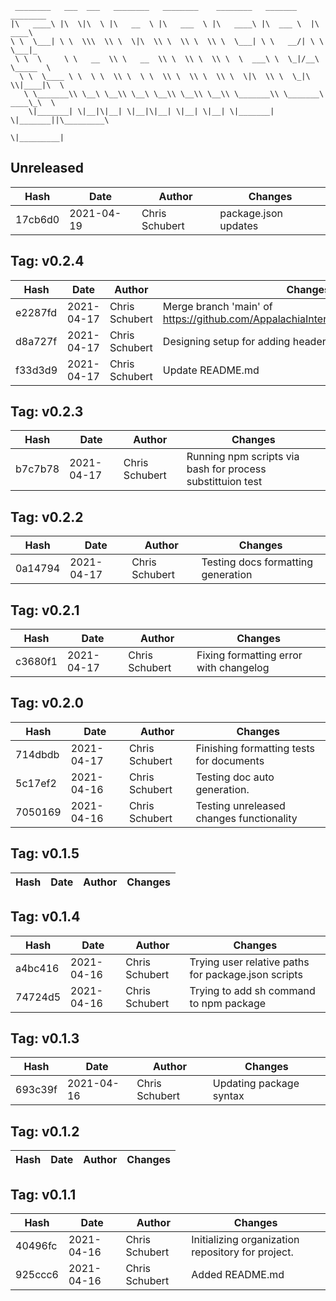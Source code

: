```
 ________   ___  ___   ________   ________    ________   _______    ________      
|\   ____\ |\  \|\  \ |\   __  \ |\   ___  \ |\   ____\ |\  ___ \  |\   ____\     
\ \  \___| \ \  \\\  \\ \  \|\  \\ \  \\ \  \\ \  \___| \ \   __/| \ \  \___|_    
 \ \  \     \ \   __  \\ \   __  \\ \  \\ \  \\ \  \  ___\ \  \_|/__\ \_____  \   
  \ \  \____ \ \  \ \  \\ \  \ \  \\ \  \\ \  \\ \  \|\  \\ \  \_|\ \\|____|\  \  
   \ \_______\\ \__\ \__\\ \__\ \__\\ \__\\ \__\\ \_______\\ \_______\ ____\_\  \ 
    \|_______| \|__|\|__| \|__|\|__| \|__| \|__| \|_______| \|_______||\_________\
                                                                      \|_________|
```
## Unreleased
| Hash | Date | Author | Changes |
|------|------|--------|---------|
| 17cb6d0 | 2021-04-19 | Chris Schubert | package.json updates |


 ## Tag: v0.2.4
| Hash | Date | Author | Changes |
|------|------|--------|---------|
| e2287fd | 2021-04-17 | Chris Schubert | Merge branch 'main' of https://github.com/AppalachiaInteractive/com.appalachia.test |
| d8a727f | 2021-04-17 | Chris Schubert | Designing setup for adding headers to README.md |
| f33d3d9 | 2021-04-17 | Chris Schubert | Update README.md |


 ## Tag: v0.2.3
| Hash | Date | Author | Changes |
|------|------|--------|---------|
| b7c7b78 | 2021-04-17 | Chris Schubert | Running npm scripts via bash for process substittuion test |


 ## Tag: v0.2.2
| Hash | Date | Author | Changes |
|------|------|--------|---------|
| 0a14794 | 2021-04-17 | Chris Schubert | Testing docs formatting generation |


 ## Tag: v0.2.1
| Hash | Date | Author | Changes |
|------|------|--------|---------|
| c3680f1 | 2021-04-17 | Chris Schubert | Fixing formatting error with changelog |


 ## Tag: v0.2.0
| Hash | Date | Author | Changes |
|------|------|--------|---------|
| 714dbdb | 2021-04-17 | Chris Schubert | Finishing formatting tests for documents |
| 5c17ef2 | 2021-04-16 | Chris Schubert | Testing doc auto generation. |
| 7050169 | 2021-04-16 | Chris Schubert | Testing unreleased changes functionality |


 ## Tag: v0.1.5
| Hash | Date | Author | Changes |
|------|------|--------|---------|


 ## Tag: v0.1.4
| Hash | Date | Author | Changes |
|------|------|--------|---------|
| a4bc416 | 2021-04-16 | Chris Schubert | Trying user relative paths for package.json scripts |
| 74724d5 | 2021-04-16 | Chris Schubert | Trying to add sh command to npm package |


 ## Tag: v0.1.3
| Hash | Date | Author | Changes |
|------|------|--------|---------|
| 693c39f | 2021-04-16 | Chris Schubert | Updating package syntax |


 ## Tag: v0.1.2
| Hash | Date | Author | Changes |
|------|------|--------|---------|


 ## Tag: v0.1.1
| Hash | Date | Author | Changes |
|------|------|--------|---------|
| 40496fc | 2021-04-16 | Chris Schubert | Initializing organization repository for project. |
| 925ccc6 | 2021-04-16 | Chris Schubert | Added README.md |
